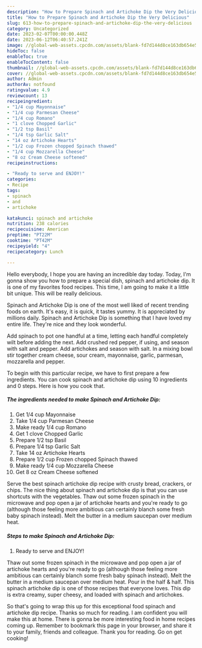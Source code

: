 ```yaml
---
description: "How to Prepare Spinach and Artichoke Dip the Very Delicious"
title: "How to Prepare Spinach and Artichoke Dip the Very Delicious"
slug: 613-how-to-prepare-spinach-and-artichoke-dip-the-very-delicious
category: Uncategorized
date: 2023-02-07T00:00:00.448Z
date: 2023-06-12T06:40:57.241Z
image: //global-web-assets.cpcdn.com/assets/blank-fd7d144d8ce163db654e5a02c40b08a2775adb7897d16e4062681dc7e1b2800f.png
hideToc: false
enableToc: true
enableTocContent: false
thumbnail: //global-web-assets.cpcdn.com/assets/blank-fd7d144d8ce163db654e5a02c40b08a2775adb7897d16e4062681dc7e1b2800f.png
cover: //global-web-assets.cpcdn.com/assets/blank-fd7d144d8ce163db654e5a02c40b08a2775adb7897d16e4062681dc7e1b2800f.png
author: Admin
authorAv: notfound
ratingvalue: 4.9
reviewcount: 13
recipeingredient:
- "1/4 cup Mayonnaise"
- "1/4 cup Parmesan Cheese"
- "1/4 cup Romano"
- "1 clove Chopped Garlic"
- "1/2 tsp Basil"
- "1/4 tsp Garlic Salt"
- "14 oz Artichoke Hearts"
- "1/2 cup Frozen chopped Spinach thawed"
- "1/4 cup Mozzarella Cheese"
- "8 oz Cream Cheese softened"
recipeinstructions:

- "Ready to serve and ENJOY!"
categories:
- Recipe
tags:
- spinach
- and
- artichoke

katakunci: spinach and artichoke 
nutrition: 238 calories
recipecuisine: American
preptime: "PT22M"
cooktime: "PT42M"
recipeyield: "4"
recipecategory: Lunch

---
```



Hello everybody, I hope you are having an incredible day today. Today, I'm gonna show you how to prepare a special dish, spinach and artichoke dip. It is one of my favorites food recipes. This time, I am going to make it a little bit unique. This will be really delicious.

Spinach and Artichoke Dip is one of the most well liked of recent trending foods on earth. It's easy, it is quick, it tastes yummy. It is appreciated by millions daily. Spinach and Artichoke Dip is something that I have loved my entire life. They're nice and they look wonderful.

Add spinach to pot one handful at a time, letting each handful completely wilt before adding the next. Add crushed red pepper, if using, and season with salt and pepper. Add artichokes and season with salt. In a mixing bowl stir together cream cheese, sour cream, mayonnaise, garlic, parmesan, mozzarella and pepper.


To begin with this particular recipe, we have to first prepare a few ingredients. You can cook spinach and artichoke dip using 10 ingredients and 0 steps. Here is how you cook that.

<!--inarticleads1-->

##### The ingredients needed to make Spinach and Artichoke Dip:

1. Get 1/4 cup Mayonnaise
1. Take 1/4 cup Parmesan Cheese
1. Make ready 1/4 cup Romano
1. Get 1 clove Chopped Garlic
1. Prepare 1/2 tsp Basil
1. Prepare 1/4 tsp Garlic Salt
1. Take 14 oz Artichoke Hearts
1. Prepare 1/2 cup Frozen chopped Spinach thawed
1. Make ready 1/4 cup Mozzarella Cheese
1. Get 8 oz Cream Cheese softened


Serve the best spinach artichoke dip recipe with crusty bread, crackers, or chips. The nice thing about spinach and artichoke dip is that you can use shortcuts with the vegetables. Thaw out some frozen spinach in the microwave and pop open a jar of artichoke hearts and you&#39;re ready to go (although those feeling more ambitious can certainly blanch some fresh baby spinach instead). Melt the butter in a medium saucepan over medium heat. 

<!--inarticleads2-->

##### Steps to make Spinach and Artichoke Dip:


1. Ready to serve and ENJOY!

Thaw out some frozen spinach in the microwave and pop open a jar of artichoke hearts and you&#39;re ready to go (although those feeling more ambitious can certainly blanch some fresh baby spinach instead). Melt the butter in a medium saucepan over medium heat. Pour in the half &amp; half. This spinach artichoke dip is one of those recipes that everyone loves. This dip is extra creamy, super cheesy, and loaded with spinach and artichokes. 

So that's going to wrap this up for this exceptional food spinach and artichoke dip recipe. Thanks so much for reading. I am confident you will make this at home. There is gonna be more interesting food in home recipes coming up. Remember to bookmark this page in your browser, and share it to your family, friends and colleague. Thank you for reading. Go on get cooking!
